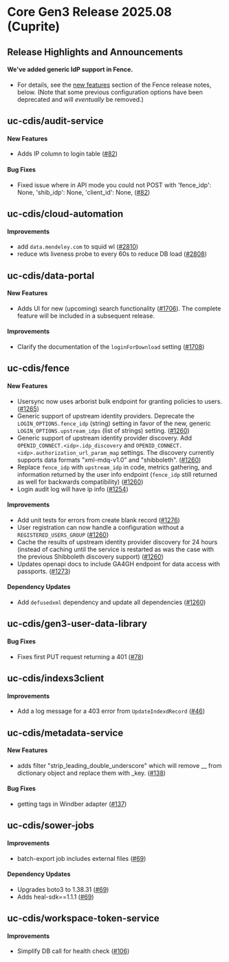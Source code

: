 # Core Gen3 Release 2025.08 (Cuprite)


## Release Highlights and Announcements

#### We've added generic IdP support in Fence. 
- For details, see the [new features](#new-features-2) section of the Fence release notes, below.
  (Note that some previous configuration options have been deprecated and will _eventually_ be removed.)

## uc-cdis/audit-service

#### New Features
  - Adds IP column to login table ([#82](https://github.com/uc-cdis/audit-service/pull/82)) 

#### Bug Fixes
  - Fixed issue where in API mode you could not POST with 'fence_idp': None, 
    'shib_idp': None, 'client_id': None, ([#82](https://github.com/uc-cdis/audit-service/pull/82)) 

## uc-cdis/cloud-automation

#### Improvements
  - add `data.mendeley.com` to squid wl ([#2810](https://github.com/uc-cdis/cloud-automation/pull/2810)) 
  - reduce wts liveness probe to every 60s to reduce DB load ([#2808](https://github.com/uc-cdis/cloud-automation/pull/2808)) 

## uc-cdis/data-portal

#### New Features
  - Adds UI for new (upcoming) search functionality ([#1706](https://github.com/uc-cdis/data-portal/pull/1706)). The complete
    feature will be included in a subsequent release.

#### Improvements
  - Clarify the documentation of the `loginForDownload` setting ([#1708](https://github.com/uc-cdis/data-portal/pull/1708)) 

## uc-cdis/fence

#### New Features
  - Usersync now uses arborist bulk endpoint for granting policies to users. 
    ([#1265](https://github.com/uc-cdis/fence/pull/1265))
  - Generic support of upstream identity providers. Deprecate the 
    `LOGIN_OPTIONS.fence_idp` (string) setting in favor of the new, generic 
    `LOGIN_OPTIONS.upstream_idps` (list of strings) setting. ([#1260](https://github.com/uc-cdis/fence/pull/1260)) 
  - Generic support of upstream identity provider discovery. Add 
    `OPENID_CONNECT.<idp>.idp_discovery` and 
    `OPENID_CONNECT.<idp>.authorization_url_param_map` settings. The discovery 
    currently supports data formats "xml-mdq-v1.0" and "shibboleth". ([#1260](https://github.com/uc-cdis/fence/pull/1260)) 
  - Replace `fence_idp` with `upstream_idp` in code, metrics gathering, and 
    information returned by the user info endpoint (`fence_idp` still returned 
    as well for backwards compatibility) ([#1260](https://github.com/uc-cdis/fence/pull/1260)) 
  - Login audit log will have ip info ([#1254](https://github.com/uc-cdis/fence/pull/1254)) 

#### Improvements
  - Add unit tests for errors from create blank record ([#1276](https://github.com/uc-cdis/fence/pull/1276)) 
  - User registration can now handle a configuration without a 
    `REGISTERED_USERS_GROUP` ([#1260](https://github.com/uc-cdis/fence/pull/1260)) 
  - Cache the results of upstream identity provider discovery for 24 hours 
    (instead of caching until the service is restarted as was the case with the 
    previous Shibboleth discovery support) ([#1260](https://github.com/uc-cdis/fence/pull/1260)) 
  - Updates openapi docs to include GA4GH endpoint for data access with 
    passports. ([#1273](https://github.com/uc-cdis/fence/pull/1273))

#### Dependency Updates
  - Add `defusedxml` dependency and update all dependencies ([#1260](https://github.com/uc-cdis/fence/pull/1260)) 

## uc-cdis/gen3-user-data-library

#### Bug Fixes
  - Fixes first PUT request returning a 401 ([#78](https://github.com/uc-cdis/gen3-user-data-library/pull/78)) 

## uc-cdis/indexs3client

#### Improvements
  - Add a log message for a 403 error from `UpdateIndexdRecord` ([#46](https://github.com/uc-cdis/indexs3client/pull/46)) 

## uc-cdis/metadata-service

#### New Features
  - adds filter "strip_leading_double_underscore" which will remove __ from 
    dictionary object and replace them with _key. ([#138](https://github.com/uc-cdis/metadata-service/pull/138)) 

#### Bug Fixes
  - getting tags in Windber adapter ([#137](https://github.com/uc-cdis/metadata-service/pull/137)) 

## uc-cdis/sower-jobs

#### Improvements
  - batch-export job includes external files ([#69](https://github.com/uc-cdis/sower-jobs/pull/69)) 

#### Dependency Updates
  - Upgrades boto3 to 1.38.31 ([#69](https://github.com/uc-cdis/sower-jobs/pull/69)) 
  - Adds heal-sdk==1.1.1 ([#69](https://github.com/uc-cdis/sower-jobs/pull/69))

## uc-cdis/workspace-token-service

#### Improvements
  - Simplify DB call for health check ([#106](https://github.com/uc-cdis/workspace-token-service/pull/106)) 

